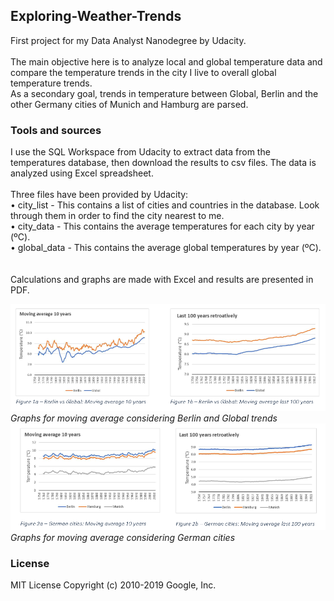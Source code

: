 ## Exploring-Weather-Trends
First project for my Data Analyst Nanodegree by Udacity. <br/>
<br/>
The main objective here is to analyze local and global temperature data and compare the temperature trends in the city I live to overall global temperature trends. <br/>
As a secondary goal, trends in temperature between Global, Berlin and the other Germany cities of Munich and Hamburg are parsed. <br/>
### Tools and sources
I use the SQL Workspace from Udacity to extract data from the temperatures database, then download the results to csv files. The data is analyzed using Excel spreadsheet. <br/>
<br/>
Three files have been provided by Udacity: <br/>
•	city_list - This contains a list of cities and countries in the database. Look through them in order to find the city nearest to me. <br/>
•	city_data - This contains the average temperatures for each city by year (ºC). <br/>
•	global_data - This contains the average global temperatures by year (ºC). <br/>  
<br/>
Calculations and graphs are made with Excel and results are presented in PDF. <br/>

<img src = "images/weather1.png" width=700><br/>
*Graphs for moving average considering Berlin and Global trends*<br/>
<img src = "images/weather2.png" width=700><br/>
*Graphs for moving average considering German cities*<br/>

### License
MIT License
Copyright (c) 2010-2019 Google, Inc. 
